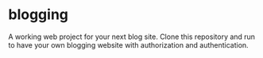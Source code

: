 # blogging
A working web project for your next blog site. Clone this repository and run to have your own blogging website with authorization and authentication. 
